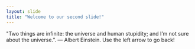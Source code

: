 ```yaml
---
layout: slide
title: "Welcome to our second slide!"
---
```

"Two things are infinite: the universe and human stupidity; and I’m not sure about the universe.”. ― Albert Einstein.
Use the left arrow to go back!